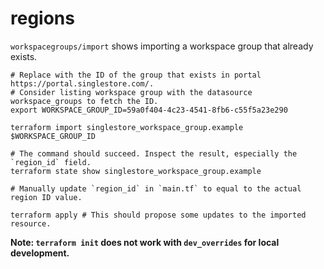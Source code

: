 # regions

`workspacegroups/import` shows importing a workspace group that already exists.

~~~ shell
# Replace with the ID of the group that exists in portal https://portal.singlestore.com/.
# Consider listing workspace group with the datasource workspace_groups to fetch the ID.
export WORKSPACE_GROUP_ID=59a0f404-4c23-4541-8fb6-c55f5a23e290

terraform import singlestore_workspace_group.example $WORKSPACE_GROUP_ID

# The command should succeed. Inspect the result, especially the `region_id` field.
terraform state show singlestore_workspace_group.example

# Manually update `region_id` in `main.tf` to equal to the actual region ID value.

terraform apply # This should propose some updates to the imported resource.
~~~

**Note: `terraform init` does not work with `dev_overrides` for local development.**
